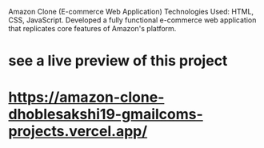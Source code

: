 Amazon Clone (E-commerce Web Application) 
Technologies Used: HTML, CSS, JavaScript.
Developed a fully functional e-commerce web application 
that replicates core features of Amazon's platform. 
# see a live preview of this project
# https://amazon-clone-dhoblesakshi19-gmailcoms-projects.vercel.app/
